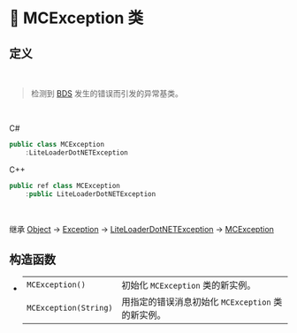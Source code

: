 # 🔖 MCException 类

## 定义

<br>

> 检测到 [BDS](https://www.minecraft.net/en-us/download/server/bedrock) 发生的错误而引发的异常基类。

<br>

C#
```cs
public class MCException
    :LiteLoaderDotNETException
```
C++
```cpp
public ref class MCException
    :public LiteLoaderDotNETException
```
<br>

继承 [Object](https://docs.microsoft.com/zh-cn/DotNET/api/system.object?view=net-6.0) → [Exception](https://docs.microsoft.com/zh-cn/DotNET/api/system.exception?view=net-6.0) → [LiteLoaderDotNETException](zh_CN/NET/APIs/Namespace/LiteLoader.NET/Class/LiteLoaderDotNETException/LiteLoaderDotNETException.md) → 
[MCException](zh_CN/NET/APIs/Namespace/LiteLoader.NET/Class/MCException/MCException.md)

## 构造函数
- 
    |||
    |-|-|
    |`MCException()`|初始化 `MCException` 类的新实例。|
    |`MCException(String)`|用指定的错误消息初始化 `MCException` 类的新实例。|

<br>


